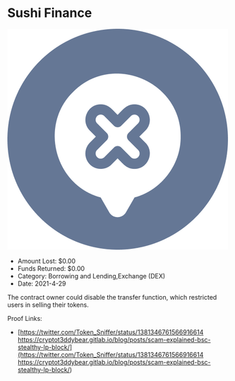# Sushi Finance
![Sushi Finance](/rektimages/Sushi-Finance.png)
- Amount Lost: $0.00
- Funds Returned: $0.00
- Category: Borrowing and Lending,Exchange (DEX)
- Date: 2021-4-29

The contract owner could disable the transfer function, which restricted users in selling their tokens.


Proof Links:
- [https://twitter.com/Token_Sniffer/status/1381346761566916614 https://cryptot3ddybear.gitlab.io/blog/posts/scam-explained-bsc-stealthy-lp-block/](https://twitter.com/Token_Sniffer/status/1381346761566916614 https://cryptot3ddybear.gitlab.io/blog/posts/scam-explained-bsc-stealthy-lp-block/)


